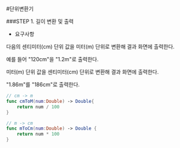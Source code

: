 #단위변환기

###STEP 1. 길이 변환 및 출력

- 요구사항

다음의 센티미터(cm) 단위 값을 미터(m) 단위로 변환해 결과 화면에 출력한다.

 예를 들어 "120cm"을 "1.2m"로 출력한다.

미터(m) 단위 값을 센티미터(cm) 단위로 변환해 결과 화면에 출력한다.

 "1.86m"를 "186cm"로 출력한다.

```swift
// cm -> m
func cmToM(num:Double) -> Double{
    return num / 100
}

// m -> cm
func mToCm(num:Double) -> Double {
    return num * 100
}
```

